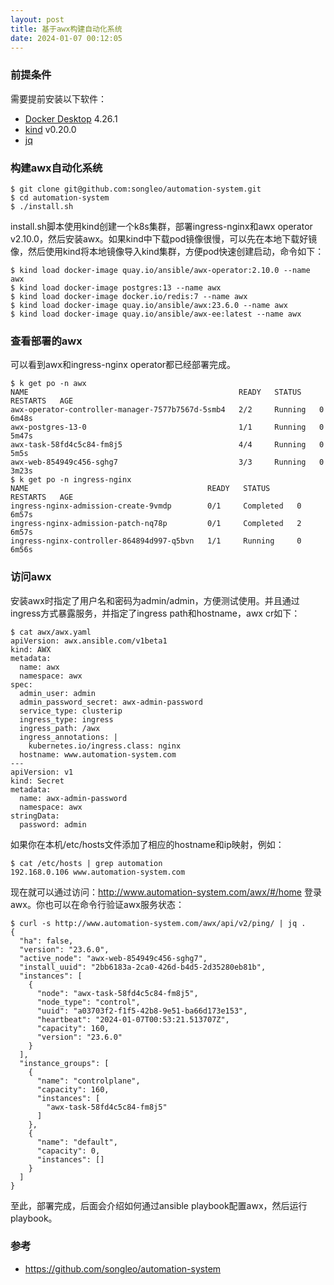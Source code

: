 ```yaml
---
layout: post
title: 基于awx构建自动化系统
date: 2024-01-07 00:12:05
---
```


### 前提条件

需要提前安装以下软件：

- [Docker Desktop](https://docs.docker.com/desktop/) 4.26.1
- [kind](https://github.com/kubernetes-sigs/kind) v0.20.0
- [jq](https://github.com/jqlang/jq)

### 构建awx自动化系统

```
$ git clone git@github.com:songleo/automation-system.git
$ cd automation-system
$ ./install.sh
```

install.sh脚本使用kind创建一个k8s集群，部署ingress-nginx和awx operator v2.10.0，然后安装awx。如果kind中下载pod镜像很慢，可以先在本地下载好镜像，然后使用kind将本地镜像导入kind集群，方便pod快速创建启动，命令如下：

```
$ kind load docker-image quay.io/ansible/awx-operator:2.10.0 --name awx
$ kind load docker-image postgres:13 --name awx
$ kind load docker-image docker.io/redis:7 --name awx
$ kind load docker-image quay.io/ansible/awx:23.6.0 --name awx
$ kind load docker-image quay.io/ansible/awx-ee:latest --name awx
```

### 查看部署的awx

可以看到awx和ingress-nginx operator都已经部署完成。

```
$ k get po -n awx
NAME                                               READY   STATUS    RESTARTS   AGE
awx-operator-controller-manager-7577b7567d-5smb4   2/2     Running   0          6m48s
awx-postgres-13-0                                  1/1     Running   0          5m47s
awx-task-58fd4c5c84-fm8j5                          4/4     Running   0          5m5s
awx-web-854949c456-sghg7                           3/3     Running   0          3m23s
$ k get po -n ingress-nginx
NAME                                        READY   STATUS      RESTARTS   AGE
ingress-nginx-admission-create-9vmdp        0/1     Completed   0          6m57s
ingress-nginx-admission-patch-nq78p         0/1     Completed   2          6m57s
ingress-nginx-controller-864894d997-q5bvn   1/1     Running     0          6m56s
```

### 访问awx

安装awx时指定了用户名和密码为admin/admin，方便测试使用。并且通过ingress方式暴露服务，并指定了ingress path和hostname，awx cr如下：

```
$ cat awx/awx.yaml
apiVersion: awx.ansible.com/v1beta1
kind: AWX
metadata:
  name: awx
  namespace: awx
spec:
  admin_user: admin
  admin_password_secret: awx-admin-password
  service_type: clusterip
  ingress_type: ingress
  ingress_path: /awx
  ingress_annotations: |
    kubernetes.io/ingress.class: nginx
  hostname: www.automation-system.com
---
apiVersion: v1
kind: Secret
metadata:
  name: awx-admin-password
  namespace: awx
stringData:
  password: admin
```

如果你在本机/etc/hosts文件添加了相应的hostname和ip映射，例如：

```
$ cat /etc/hosts | grep automation
192.168.0.106 www.automation-system.com
```

现在就可以通过访问：http://www.automation-system.com/awx/#/home 登录awx。你也可以在命令行验证awx服务状态：

```
$ curl -s http://www.automation-system.com/awx/api/v2/ping/ | jq .
{
  "ha": false,
  "version": "23.6.0",
  "active_node": "awx-web-854949c456-sghg7",
  "install_uuid": "2bb6183a-2ca0-426d-b4d5-2d35280eb81b",
  "instances": [
    {
      "node": "awx-task-58fd4c5c84-fm8j5",
      "node_type": "control",
      "uuid": "a03703f2-f1f5-42b8-9e51-ba66d173e153",
      "heartbeat": "2024-01-07T00:53:21.513707Z",
      "capacity": 160,
      "version": "23.6.0"
    }
  ],
  "instance_groups": [
    {
      "name": "controlplane",
      "capacity": 160,
      "instances": [
        "awx-task-58fd4c5c84-fm8j5"
      ]
    },
    {
      "name": "default",
      "capacity": 0,
      "instances": []
    }
  ]
}
```

至此，部署完成，后面会介绍如何通过ansible playbook配置awx，然后运行playbook。

### 参考

- https://github.com/songleo/automation-system
